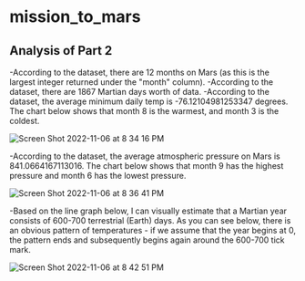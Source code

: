 # mission_to_mars

## Analysis of Part 2

-According to the dataset, there are 12 months on Mars (as this is the largest integer returned under the "month" column).
-According to the dataset, there are 1867 Martian days worth of data.
-According to the dataset, the average minimum daily temp is -76.12104981253347 degrees. The chart below shows that month 8 is the warmest, and month 3 is the coldest.

![Screen Shot 2022-11-06 at 8 34 16 PM](https://user-images.githubusercontent.com/110838228/200208986-5c0cabfb-9201-4c01-9a4a-eb9be3a4dd1a.png)

-According to the dataset, the average atmospheric pressure on Mars is 841.0664167113016. The chart below shows that month 9 has the highest pressure and month 6 has the lowest pressure.


![Screen Shot 2022-11-06 at 8 36 41 PM](https://user-images.githubusercontent.com/110838228/200209109-89698778-05aa-4d78-8ec8-73d19f072312.png)

-Based on the line graph below, I can visually estimate that a Martian year consists of 600-700 terrestrial (Earth) days. As you can see below, there is an obvious pattern of temperatures - if we assume that the year begins at 0, the pattern ends and subsequently begins again around the 600-700 tick mark.


![Screen Shot 2022-11-06 at 8 42 51 PM](https://user-images.githubusercontent.com/110838228/200209885-95538bfb-8b57-487e-8ec1-100e68f6a44f.png)

